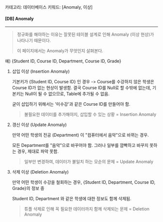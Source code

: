 카테고리: 데이터베이스
키워드: [Anomaly, 이상]

#### [DB] Anomaly

---

> 정규화를 해야하는 이유는 잘못된 테이블 설계로 인해 Anomaly (이상 현상)가 나타나기 때문이다.
>
> 이 페이지에서는 Anomaly가 무엇인지 살펴본다.

예) {Student ID, Course ID, Department, Course ID, Grade}

1. 삽입 이상 (Insertion Anomaly)

   기본키가 {Student ID, Course ID} 인 경우 -> Course를 수강하지 않은 학생은 Course ID가 없는 현상이 발생함. 결국 Course ID를 Null로 할 수밖에 없는데, 기본키는 Null이 될 수 없으므로, Table에 추가될 수 없음.

   굳이 삽입하기 위해서는 '미수강'과 같은 Course ID를 만들어야 함.

   > 불필요한 데이터를 추가해야지, 삽입할 수 있는 상황 = Insertion Anomaly

   

2. 갱신 이상 (Update Anomaly)

   만약 어떤 학생의 전공 (Department) 이 "컴퓨터에서 음악"으로 바뀌는 경우.

   모든 Department를 "음악"으로 바꾸어야 함. 그러나 일부를 깜빡하고 바꾸지 못하는 경우, 제대로 파악 못함.

   > 일부만 변경하여, 데이터가 불일치 하는 모순의 문제 = Update Anomaly

   

3. 삭제 이상 (Deletion Anomaly)

   만약 어떤 학생이 수강을 철회하는 경우, {Student ID, Department, Course ID, Grade}의 정보 중

   Student ID, Department 와 같은 학생에 대한 정보도 함께 삭제됨.

   > 튜플 삭제로 인해 꼭 필요한 데이터까지 함께 삭제되는 문제 = Deletion Anomaly



